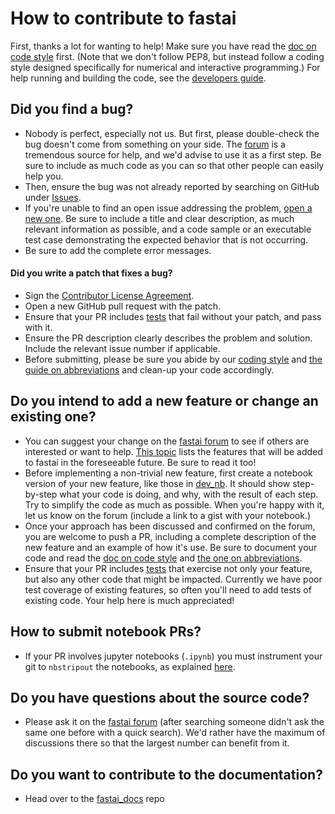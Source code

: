 # How to contribute to fastai

First, thanks a lot for wanting to help! Make sure you have read the [doc on code style](
https://github.com/fastai/fastai/blob/master/docs/style.md) first. (Note that we don't follow PEP8, but instead follow a coding style designed specifically for numerical and interactive programming.) For help running and building the code, see the [developers guide](https://github.com/fastai/fastai/blob/master/docs/develop.md).

## Did you find a bug?

* Nobody is perfect, especially not us. But first, please double-check the bug doesn't come from something on your side. The [forum](http://forums.fast.ai/) is a tremendous source for help, and we'd advise to use it as a first step. Be sure to include as much code as you can so that other people can easily help you.
* Then, ensure the bug was not already reported by searching on GitHub under [Issues](https://github.com/fastai/fastai/issues).
* If you're unable to find an open issue addressing the problem, [open a new one](https://github.com/fastai/fastai/issues/new). Be sure to include a title and clear description, as much relevant information as possible, and a code sample or an executable test case demonstrating the expected behavior that is not occurring.
* Be sure to add the complete error messages.

#### Did you write a patch that fixes a bug?

* Sign the [Contributor License Agreement](https://www.clahub.com/agreements/fastai/fastai).
* Open a new GitHub pull request with the patch.
* Ensure that your PR includes [tests](https://docs-dev.fast.ai/test.html) that fail without your patch, and pass with it.
* Ensure the PR description clearly describes the problem and solution. Include the relevant issue number if applicable.
* Before submitting, please be sure you abide by our [coding style](https://github.com/fastai/fastai/blob/master/docs/style.md) and [the guide on abbreviations](https://github.com/fastai/fastai/blob/master/docs/abbr.md) and clean-up your code accordingly.

## Do you intend to add a new feature or change an existing one?

* You can suggest your change on the [fastai forum](http://forums.fast.ai/) to see if others are interested or want to help. [This topic](http://forums.fast.ai/t/fastai-v1-adding-features/23041/8) lists the features that will be added to fastai in the foreseeable future. Be sure to read it too!
* Before implementing a non-trivial new feature, first create a notebook version of your new feature, like those in [dev_nb](https://github.com/fastai/fastai_old/tree/master/dev_nb). It should show step-by-step what your code is doing, and why, with the result of each step. Try to simplify the code as much as possible. When you're happy with it, let us know on the forum (include a link to a gist with your notebook.)
* Once your approach has been discussed and confirmed on the forum, you are welcome to push a PR, including a complete description of the new feature and an example of how it's use. Be sure to document your code and read the [doc on code style](https://github.com/fastai/fastai/blob/master/docs/style.md) and [the one on abbreviations](https://github.com/fastai/fastai/blob/master/docs/abbr.md).
* Ensure that your PR includes [tests](https://docs-dev.fast.ai/test.html) that exercise not only your feature, but also any other code that might be impacted. Currently we have poor test coverage of existing features, so often you'll need to add tests of existing code. Your help here is much appreciated!

## How to submit notebook PRs?

* If your PR involves jupyter notebooks (`.ipynb`) you must instrument your git to `nbstripout` the notebooks, as explained [here](https://docs-dev.fast.ai/develop).

## Do you have questions about the source code?

* Please ask it on the [fastai forum](http://forums.fast.ai/) (after searching someone didn't ask the same one before with a quick search). We'd rather have the maximum of discussions there so that the largest number can benefit from it.


## Do you want to contribute to the documentation?

* Head over to the [fastai_docs](https://github.com/fastai/fastai_docs) repo
